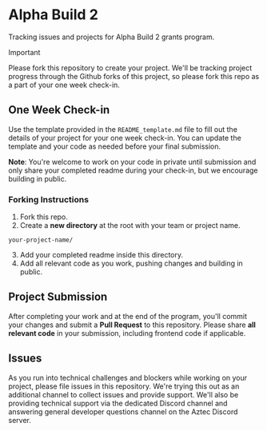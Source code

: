 # Alpha Build 2

Tracking issues and projects for Alpha Build 2 grants program.

> [!IMPORTANT]
> Please fork this repository to create your project. We'll be tracking project progress through the Github forks of this project, so please fork this repo as a part of your one week check-in.

## One Week Check-in 

Use the template provided in the `README_template.md` file to fill out the details of your project for your one week check-in. You can update the template and your code as needed before your final submission.

**Note**: You're welcome to work on your code in private until submission and only share your completed readme during your check-in, but we encourage building in public. 

### Forking Instructions

1. Fork this repo.
2. Create a **new directory** at the root with your team or project name.
```
your-project-name/
```
3. Add your completed readme inside this directory.
4. Add all relevant code as you work, pushing changes and building in public.
   
## Project Submission
After completing your work and at the end of the program, you'll commit your changes and submit a **Pull Request** to this repository. Please share **all relevant code** in your submission, including frontend code if applicable.

## Issues
As you run into technical challenges and blockers while working on your project, please file issues in this repository. We're trying this out as an additional channel to collect issues and provide support. We'll also be providing technical support via the dedicated Discord channel and answering general developer questions channel on the Aztec Discord server.
